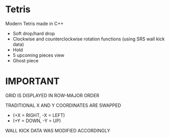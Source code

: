 # Tetris
Modern Tetris made in C++

- Soft drop/hard drop
- Clockwise and counterclockwise rotation functions (using SRS wall kick data)
- Hold
- 5 upcoming pieces view
- Ghost piece

# IMPORTANT
GRID IS DISPLAYED IN ROW-MAJOR ORDER

TRADITIONAL X AND Y COORDINATES ARE SWAPPED
- (+X = RIGHT, -X = LEFT)
- (+Y = DOWN, -Y = UP)

WALL KICK DATA WAS MODIFIED ACCORDINGLY
